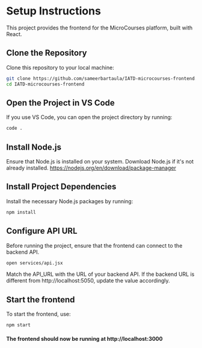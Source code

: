 # Setup Instructions

This project provides the frontend for the MicroCourses platform, built with React.

## Clone the Repository

Clone this repository to your local machine:

```bash
git clone https://github.com/sameerbartaula/IATD-microcourses-frontend.git
cd IATD-microcourses-frontend
```

## Open the Project in VS Code
If you use VS Code, you can open the project directory by running:

```bash
code .
```

## Install Node.js

Ensure that Node.js is installed on your system. Download Node.js if it's not already installed. https://nodejs.org/en/download/package-manager 

## Install Project Dependencies
Install the necessary Node.js packages by running:

```bash
npm install
```

## Configure API URL
Before running the project, ensure that the frontend can connect to the backend API.
```bash
open services/api.jsx
```
Match the API_URL with the URL of your backend API. If the backend URL is different from http://localhost:5050, update the value accordingly.

## Start the frontend
To start the frontend, use:

```bash
npm start
```
#### The frontend should now be running at http://localhost:3000